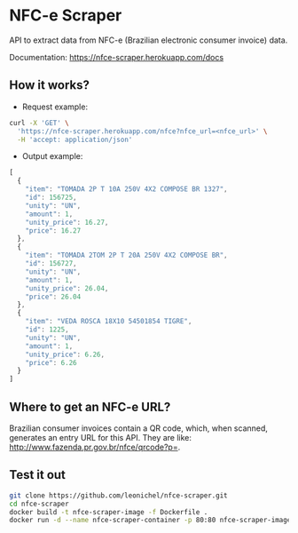 # NFC-e Scraper

API to extract data from NFC-e (Brazilian electronic consumer invoice) data.

Documentation: https://nfce-scraper.herokuapp.com/docs

## How it works?

* Request example: 

~~~ sh
curl -X 'GET' \
  'https://nfce-scraper.herokuapp.com/nfce?nfce_url=<nfce_url>' \
  -H 'accept: application/json'
~~~

* Output example: 
~~~ javascript 
[
  {
    "item": "TOMADA 2P T 10A 250V 4X2 COMPOSE BR 1327",
    "id": 156725,
    "unity": "UN",
    "amount": 1,
    "unity_price": 16.27,
    "price": 16.27
  },
  {
    "item": "TOMADA 2TOM 2P T 20A 250V 4X2 COMPOSE BR",
    "id": 156727,
    "unity": "UN",
    "amount": 1,
    "unity_price": 26.04,
    "price": 26.04
  },
  {
    "item": "VEDA ROSCA 18X10 54501854 TIGRE",
    "id": 1225,
    "unity": "UN",
    "amount": 1,
    "unity_price": 6.26,
    "price": 6.26
  }
]
~~~

## Where to get an NFC-e URL? 

Brazilian consumer invoices contain a QR code, which, when scanned, generates an entry URL for this API. They are like: http://www.fazenda.pr.gov.br/nfce/qrcode?p=<nfce-code>.

## Test it out

~~~ sh
git clone https://github.com/leonichel/nfce-scraper.git
cd nfce-scraper
docker build -t nfce-scraper-image -f Dockerfile . 
docker run -d --name nfce-scraper-container -p 80:80 nfce-scraper-image
~~~
